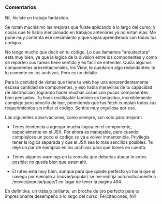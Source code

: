 ### Comentarios

Nil, hiciste un trabajo fantastico. 

Se notan muchisimo las mejoras que fuiste aplicando a lo largo del curso, y cosas que te habia mencionado en trabajos anteriores ya no estan mas. Me pone muy contenta ese crecimiento y que vayas aprendiendo con todos tus codigos. 

No tengo mucho que decir en tu codigo. Lo que llamamos "arquitectura" esta muy bien, ya que la logica de la division entre los componentes y como se reparten sus tareas tiene sentido y es facil de entender. Quiza algunos componentes presentacionales, los View, te quedaron algo redundantes: te lo comente en los archivos. Pero es un detalle. 

Para la cantidad de vistas que tiene tu web hay una sorprendentemente escasa cantidad de componentes, y eso habla maravillas de tu capacidad de abstraccion, logrando hacer muchas cosas con pocos componentes bien pensados. Tu hook reutilizable tambien es fantastico, increiblemente complejo pero sencillo de leer, permitendo que tus fetch cumplan todos sus requerimientos sin inflar el codigo. Sentite muy orgullosa por eso. 

Las siguientes observaciones, como siempre, son solo para mejorar:

- Tenes tendencia a agregar mucha logica en el componente, especialmente en el JSX. Por ahora es manejable, pero cuando complejices un poco el codigo se va a volver inmantenible. Privilegia tener la logica separada y que el JSX sea lo mas sencillos posibles. Te deje un par de ejemplos en los archivos para que tomes en cuenta. 

- Tenes algunos warnings en la consola que deberias atacar lo antes posible: no queda bien que esten ahi. 

- El ruteo esta muy bien, aunque para que quede perfecto yo haria que si navego por ejemplo a /movie/popular/ se me redirija automaticamente a /movie/popular/page/1 en lugar de tener la pagina 404

En definitiva, un trabajo brillante, un broche de oro perfecto para tu impresionante desempeño a lo largo del curso. Felicitaciones, Nil! 
